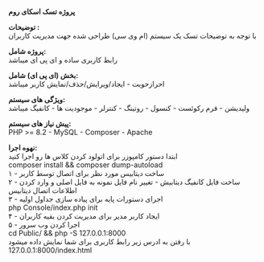 **پروژه تسک اسکای روم**

**توضیحات :<br>**
با توجه به توضیحات تسک یک سیستم (ام  وی سی) طراحی شده جهت مدیریت کاربران

**پروژه شامل:<br>**
رابط  کاربری ساده و ای پی ای میباشد

**بخش (ای پی ای) شامل:<br>**
احرازحویت - ایجاد/ویرایش/حذف/نمایش کاربر میباشد

**ویژگی های سیستم:<br>**
ولیدیشن - فرم رکوئست - کنسول - روتینگ - کنترلر - موجودیت ها - کانفیگ میباشد<br>

**پیش نیاز های سیستم:<br>**
PHP >= 8.2 - MySQL - Composer - Apache

**نهوه اجرا:<br>**
ابتدا دستور کامپوزر برای اتولود کردن کلاس ها  رو اجرا کنید<br>
composer install && composer dump-autoload<br>
۱ - ساخت دیتابیس مورد نظر برای اتصال توسط کاربر<br>
۲ - ساخت فایل کانفیگ دیتابیش - تغییر نام فایل نمونه به فایل اصلی و وارد کردن اطلاعات اتصال دیتابیس<br>
۳ - اجرای دستورات پایه برای پیاده سازی جداول اولیه<br>
php Console/index.php init<br>
۴ -  ایجاد کاربر مدیر برای مدیریت کردن بقیه کاربران<br>
۵ - اجرا کردن وب سرور<br>
cd Public/ && php -S 127.0.0.1:8000<br>
با رفتن به ادرس زیر رابط کاربری برای شما نمایش داده میشود<br>
127.0.0.1:8000/index.html
